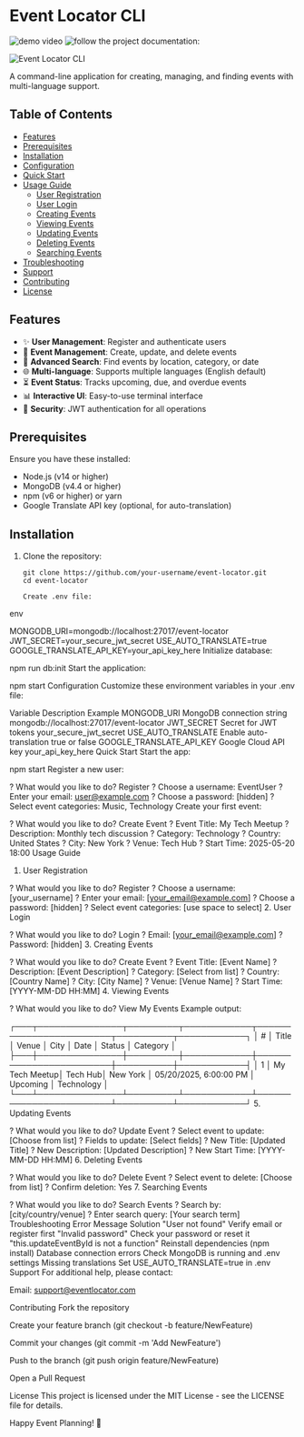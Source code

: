 # Event Locator CLI
![demo video](https://github.com/Euwamahoro/Event-locator.git) 
![follow the project documentation:](https://docs.google.com/document/d/1HSgtptW4jJejT6d0w088pp0r_d7X7rnv0eETFJMNpYI/edit?usp=sharing)


![Event Locator CLI](https://via.placeholder.com/800x200?text=Event+Locator+CLI+Application)

A command-line application for creating, managing, and finding events with multi-language support.

## Table of Contents
- [Features](#features)
- [Prerequisites](#prerequisites)
- [Installation](#installation)
- [Configuration](#configuration)
- [Quick Start](#quick-start)
- [Usage Guide](#usage-guide)
  - [User Registration](#1-user-registration)
  - [User Login](#2-user-login)
  - [Creating Events](#3-creating-events)
  - [Viewing Events](#4-viewing-events)
  - [Updating Events](#5-updating-events)
  - [Deleting Events](#6-deleting-events)
  - [Searching Events](#7-searching-events)
- [Troubleshooting](#troubleshooting)
- [Support](#support)
- [Contributing](#contributing)
- [License](#license)

## Features

- ✨ **User Management**: Register and authenticate users
- 📝 **Event Management**: Create, update, and delete events
- 🔎 **Advanced Search**: Find events by location, category, or date
- 🌐 **Multi-language**: Supports multiple languages (English default)
- ⏳ **Event Status**: Tracks upcoming, due, and overdue events
- 📊 **Interactive UI**: Easy-to-use terminal interface
- 🔐 **Security**: JWT authentication for all operations

## Prerequisites

Ensure you have these installed:

- Node.js (v14 or higher)
- MongoDB (v4.4 or higher)
- npm (v6 or higher) or yarn
- Google Translate API key (optional, for auto-translation)

## Installation

1. Clone the repository:
   ```
   git clone https://github.com/your-username/event-locator.git
   cd event-locator

   Create .env file:

env

MONGODB_URI=mongodb://localhost:27017/event-locator
JWT_SECRET=your_secure_jwt_secret
USE_AUTO_TRANSLATE=true
GOOGLE_TRANSLATE_API_KEY=your_api_key_here
Initialize database:



npm run db:init
Start the application:



npm start
Configuration
Customize these environment variables in your .env file:

Variable	Description	Example
MONGODB_URI	MongoDB connection string	mongodb://localhost:27017/event-locator
JWT_SECRET	Secret for JWT tokens	your_secure_jwt_secret
USE_AUTO_TRANSLATE	Enable auto-translation	true or false
GOOGLE_TRANSLATE_API_KEY	Google Cloud API key	your_api_key_here
Quick Start
Start the app:



npm start
Register a new user:


? What would you like to do? Register
? Choose a username: EventUser
? Enter your email: user@example.com
? Choose a password: [hidden]
? Select event categories: Music, Technology
Create your first event:


? What would you like to do? Create Event
? Event Title: My Tech Meetup
? Description: Monthly tech discussion
? Category: Technology
? Country: United States
? City: New York
? Venue: Tech Hub
? Start Time: 2025-05-20 18:00
Usage Guide
1. User Registration


? What would you like to do? Register
? Choose a username: [your_username]
? Enter your email: [your_email@example.com]
? Choose a password: [hidden]
? Select event categories: [use space to select]
2. User Login


? What would you like to do? Login
? Email: [your_email@example.com]
? Password: [hidden]
3. Creating Events


? What would you like to do? Create Event
? Event Title: [Event Name]
? Description: [Event Description]
? Category: [Select from list]
? Country: [Country Name]
? City: [City Name]
? Venue: [Venue Name]
? Start Time: [YYYY-MM-DD HH:MM]
4. Viewing Events


? What would you like to do? View My Events
Example output:


┌───┬───────────────┬─────────┬────────────┬────────────────────────┬──────────┬────────────┐
│ # │ Title         │ Venue   │ City       │ Date                   │ Status   │ Category   │
├───┼───────────────┼─────────┼────────────┼────────────────────────┼──────────┼────────────┤
│ 1 │ My Tech Meetup│ Tech Hub│ New York   │ 05/20/2025, 6:00:00 PM │ Upcoming │ Technology │
└───┴───────────────┴─────────┴────────────┴────────────────────────┴──────────┴────────────┘
5. Updating Events


? What would you like to do? Update Event
? Select event to update: [Choose from list]
? Fields to update: [Select fields]
? New Title: [Updated Title]
? New Description: [Updated Description]
? New Start Time: [YYYY-MM-DD HH:MM]
6. Deleting Events


? What would you like to do? Delete Event
? Select event to delete: [Choose from list]
? Confirm deletion: Yes
7. Searching Events


? What would you like to do? Search Events
? Search by: [city/country/venue]
? Enter search query: [Your search term]
Troubleshooting
Error Message	Solution
"User not found"	Verify email or register first
"Invalid password"	Check your password or reset it
"this.updateEventById is not a function"	Reinstall dependencies (npm install)
Database connection errors	Check MongoDB is running and .env settings
Missing translations	Set USE_AUTO_TRANSLATE=true in .env
Support
For additional help, please contact:

Email: support@eventlocator.com


Contributing
Fork the repository

Create your feature branch (git checkout -b feature/NewFeature)

Commit your changes (git commit -m 'Add NewFeature')

Push to the branch (git push origin feature/NewFeature)

Open a Pull Request

License
This project is licensed under the MIT License - see the LICENSE file for details.

Happy Event Planning! 🎉
